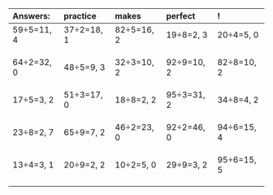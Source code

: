 | Answers: | practice | makes | perfect | ! |
| :--- | :--- | :--- | :--- | :--- |
| 59÷5=11, 4 | 37÷2=18, 1 | 82÷5=16, 2 | 19÷8=2, 3 | 20÷4=5, 0 | 
|   |   |   |   |   | 
|   |   |   |   |   | 
|   |   |   |   |   | 
| 64÷2=32, 0 | 48÷5=9, 3 | 32÷3=10, 2 | 92÷9=10, 2 | 82÷8=10, 2 | 
|   |   |   |   |   | 
|   |   |   |   |   | 
|   |   |   |   |   | 
| 17÷5=3, 2 | 51÷3=17, 0 | 18÷8=2, 2 | 95÷3=31, 2 | 34÷8=4, 2 | 
|   |   |   |   |   | 
|   |   |   |   |   | 
|   |   |   |   |   | 
| 23÷8=2, 7 | 65÷9=7, 2 | 46÷2=23, 0 | 92÷2=46, 0 | 94÷6=15, 4 | 
|   |   |   |   |   | 
|   |   |   |   |   | 
|   |   |   |   |   | 
| 13÷4=3, 1 | 20÷9=2, 2 | 10÷2=5, 0 | 29÷9=3, 2 | 95÷6=15, 5 | 
|   |   |   |   |   | 
|   |   |   |   |   | 
|   |   |   |   |   | 
